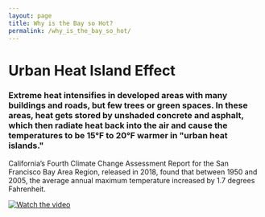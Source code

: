 ```yaml
---
layout: page
title: Why is the Bay so Hot?
permalink: /why_is_the_bay_so_hot/
---
```


# Urban Heat Island Effect ## 

### Extreme heat intensifies in developed areas with many buildings and roads, but few trees or green spaces. In these areas, heat gets stored by unshaded concrete and asphalt, which then radiate heat back into the air and cause the temperatures to be 15°F to 20°F warmer in "urban heat islands." ###

California’s Fourth Climate Change Assessment Report for the San Francisco Bay Area Region, released in 2018, found that between 1950 and 2005, the average annual maximum temperature increased by 1.7 degrees Fahrenheit. 

[![Watch the video](https://img.youtube.com/vi/Y-bVwPRy_no/maxresdefault.jpg)](https://youtu.be/Y-bVwPRy_no)
